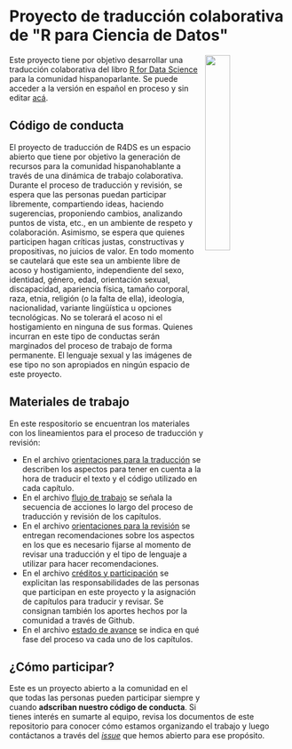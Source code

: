 # Proyecto de traducción colaborativa de "R para Ciencia de Datos"

<a href="url"><img src="https://github.com/cienciadedatos/descripcion-y-orientaciones/blob/master/R4DS-hex.png" align="right" width="30%"></a>

Este proyecto tiene por objetivo desarrollar una traducción colaborativa del libro [R for Data Science](http://r4ds.had.co.nz/) para la comunidad hispanoparlante. Se puede acceder a la versión en español en proceso y sin editar [acá](http://es.r4ds.hadley.nz).


## Código de conducta
El proyecto de traducción de R4DS es un espacio abierto que tiene por objetivo la generación de recursos para la comunidad hispanohablante a través de una dinámica de trabajo colaborativa. Durante el proceso de traducción y revisión, se espera que las personas puedan participar libremente, compartiendo ideas, haciendo sugerencias, proponiendo cambios, analizando puntos de vista, etc., en un ambiente de respeto y colaboración. Asimismo, se espera que quienes participen hagan críticas justas, constructivas y propositivas, no juicios de valor.
En todo momento se cautelará que este sea un ambiente libre de acoso y hostigamiento, independiente del sexo, identidad, género, edad, orientación sexual, discapacidad, apariencia física, tamaño corporal, raza, etnia, religión (o la falta de ella), ideología, nacionalidad, variante lingüística u opciones tecnológicas. No se tolerará el acoso ni el hostigamiento en ninguna de sus formas. Quienes incurran en este tipo de conductas serán marginados del proceso de trabajo de forma permanente. El lenguaje sexual y las imágenes de ese tipo no son apropiados en ningún espacio de este proyecto.

## Materiales de trabajo

En este respositorio se encuentran los materiales con los lineamientos para el proceso de traducción y revisión:

* En el archivo [orientaciones para la traducción](https://github.com/cienciadedatos/documentacion-traduccion-r4ds/blob/master/orientaciones-traduccion.md) se describen los aspectos para tener en cuenta a la hora de traducir el texto y el código utilizado en cada capítulo.
* En el archivo [flujo de trabajo](https://github.com/cienciadedatos/documentacion-traduccion-r4ds/blob/master/flujo-trabajo.md) se señala la secuencia de acciones lo largo del proceso de traducción y revisión de los capítulos.
* En el archivo [orientaciones para la revisión](https://github.com/cienciadedatos/documentacion-traduccion-r4ds/blob/master/orientaciones-revision.md) se entregan recomendaciones sobre los aspectos en los que es necesario fijarse al momento de revisar una traducción y el tipo de lenguaje a utilizar para hacer recomendaciones.
* En el archivo [créditos y participación](https://github.com/cienciadedatos/documentacion-traduccion-r4ds/blob/master/creditos-participacion.md) se explicitan las responsabilidades de las personas que participan en este proyecto y la asignación de capítulos para traducir y revisar. Se consignan también los aportes hechos por la comunidad a través de Github.
* En el archivo [estado de avance](https://github.com/cienciadedatos/documentacion-traduccion-r4ds/blob/master/estado-avance.md) se indica en qué fase del proceso va cada uno de los capítulos.


## ¿Cómo participar?

Este es un proyecto abierto a la comunidad en el que todas las personas pueden participar siempre y cuando __adscriban nuestro código de conducta__. Si tienes interés en sumarte al equipo, revisa los documentos de este repositorio para conocer cómo estamos organizando el trabajo y luego contáctanos a través del [_issue_](https://github.com/cienciadedatos/documentacion-traduccion-r4ds/issues/1) que hemos abierto para ese propósito.
